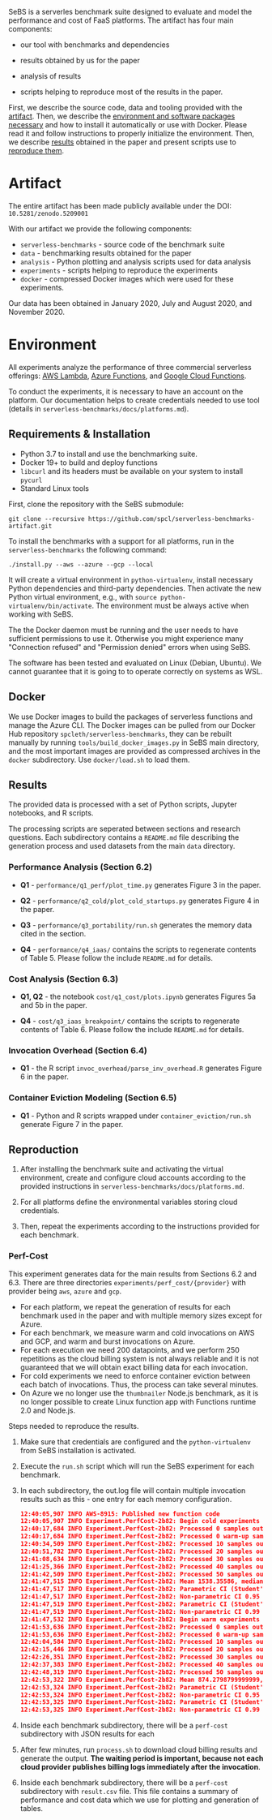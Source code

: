 
SeBS is a serverles benchmark suite designed to evaluate and model the performance and cost of FaaS platforms. The artifact has four main components:

* our tool with benchmarks and dependencies

* results obtained by us for the paper

* analysis of results

* scripts helping to reproduce most of the results in the paper.

First, we describe the source code, data and tooling provided with the [artifact](#artifact). Then, we describe the [environment and software packages necessary](#environment) and how to install it automatically or use with Docker. Please read it and follow instructions to properly initialize the environment. Then, we describe [results](#results) obtained in the paper and present scripts use to [reproduce them](#reproduction).

# Artifact

The entire artifact has been made publicly available under the DOI: `10.5281/zenodo.5209001`

With our artifact we provide the following components:

* `serverless-benchmarks` - source code of the benchmark suite
* `data` - benchmarking results obtained for the paper
* `analysis` - Python plotting and analysis scripts used for data analysis
* `experiments` - scripts helping to reproduce the experiments
* `docker` - compressed Docker images which were used for these experiments.

Our data has been obtained in January 2020, July and August 2020, and November 2020.

# Environment

All experiments analyze the performance of three commercial serverless offerings: [AWS Lambda](https://aws.amazon.com/lambda/), [Azure Functions](https://docs.microsoft.com/en-us/azure/azure-functions/), and [Google Cloud Functions](https://cloud.google.com/functions).

To conduct the experiments, it is necessary to have an account on the platform. Our documentation helps to create credentials needed to use tool (details in `serverless-benchmarks/docs/platforms.md`). 

## Requirements & Installation

* Python 3.7 to install and use the benchmarking suite.
* Docker 19+ to build and deploy functions
* `libcurl` and its headers must be available on your system to install `pycurl`
* Standard Linux tools

First, clone the repository with the SeBS submodule:

```
git clone --recursive https://github.com/spcl/serverless-benchmarks-artifact.git
```

To install the benchmarks with a support for all platforms, run in the `serverless-benchmarks` the following command:

```
./install.py --aws --azure --gcp --local
```

It will create a virtual environment in `python-virtualenv`, install necessary Python dependencies and third-party dependencies. Then activate the new Python virtual environment, e.g., with `source python-virtualenv/bin/activate`. The environment must be always active when working with SeBS.

The the Docker daemon must be running and the user needs to have sufficient permissions to use it. Otherwise you might experience many "Connection refused" and "Permission denied" errors when using SeBS.

The software has been tested and evaluated on Linux (Debian, Ubuntu). We cannot guarantee that it is going to to operate correctly on systems as WSL.

## Docker

We use Docker images to build the packages of serverless functions and manage the Azure CLI. The Docker images can be pulled from our Docker Hub repository `spcleth/serverless-benchmarks`, they can be rebuilt manually by running `tools/build_docker_images.py` in SeBS main directory, and the most important images are provided as compressed archives in the `docker` subdirectory. Use `docker/load.sh` to load them.

## Results

The provided data is processed with a set of Python scripts, Jupyter notebooks, and R scripts.

The processing scripts are seperated between sections and research questions. Each subdirectory contains a `README.md` file describing the generation process and used datasets from the main `data` directory.

### Performance Analysis (Section 6.2)

* **Q1** - `performance/q1_perf/plot_time.py` generates Figure 3 in the paper.

* **Q2** - `performance/q2_cold/plot_cold_startups.py` generates Figure 4 in the paper.

* **Q3** - `performance/q3_portability/run.sh` generates the memory data cited in the section.

* **Q4** - `performance/q4_iaas/` contains the scripts to regenerate contents of Table 5.
Please follow the include `README.md` for details.

### Cost Analysis (Section 6.3)

* **Q1, Q2** - the notebook `cost/q1_cost/plots.ipynb` generates Figures 5a and 5b in the paper.

* **Q4** - `cost/q3_iaas_breakpoint/` contains the scripts to regenerate contents of Table 6.
Please follow the include `README.md` for details.

### Invocation Overhead (Section 6.4)

* **Q1** - the R script `invoc_overhead/parse_inv_overhead.R` generates Figure 6 in the paper.

### Container Eviction Modeling (Section 6.5)

* **Q1** - Python and R scripts wrapped under `container_eviction/run.sh` generate Figure 7 in the paper.

## Reproduction

1. After installing the benchmark suite and activating the virtual environment, create and configure cloud accounts according to the provided instructions in `serverless-benchmarks/docs/platforms.md`.

2. For all platforms define the environmental variables storing cloud credentials.

3. Then, repeat the experiments according to the instructions provided for each benchmark.

### Perf-Cost

This experiment generates data for the main results from Sections 6.2 and 6.3. There are three directories `experiments/perf_cost/{provider}` with provider being `aws`, `azure` and `gcp`.

* For each platform, we repeat the generation of results for each benchmark used in the paper and with multiple memory sizes except for Azure.
* For each benchmark, we measure warm and cold invocations on AWS and GCP, and warm and burst invocations on Azure.
* For each execution we need 200 datapoints, and we perform 250 repetitions as the cloud billing system is not always reliable and it is not guaranteed that we will obtain exact billing data for each invocation.
* For cold experiments we need to enforce container eviction between each batch of invocations. Thus, the process can take several minutes.
* On Azure we no longer use the `thumbnailer` Node.js benchmark, as it is no longer possible
to create Linux function app with Functions runtime 2.0 and Node.js.

Steps needed to reproduce the results.

1. Make sure that credentials are configured and the `python-virtualenv` from SeBS installation is activated.

2. Execute the `run.sh` script which will run the SeBS experiment for each benchmark.

3. In each subdirectory, the out.log file will contain multiple invocation results such as this - one entry for each memory configuration.

   ```json
   12:40:05,907 INFO AWS-8915: Published new function code
   12:40:05,907 INFO Experiment.PerfCost-2b82: Begin cold experiments
   12:40:17,684 INFO Experiment.PerfCost-2b82: Processed 0 samples out of 50,0 errors
   12:40:17,684 INFO Experiment.PerfCost-2b82: Processed 0 warm-up samples, ignore results.
   12:40:34,509 INFO Experiment.PerfCost-2b82: Processed 10 samples out of 50,0 errors
   12:40:51,782 INFO Experiment.PerfCost-2b82: Processed 20 samples out of 50,0 errors
   12:41:08,634 INFO Experiment.PerfCost-2b82: Processed 30 samples out of 50,0 errors
   12:41:25,366 INFO Experiment.PerfCost-2b82: Processed 40 samples out of 50,0 errors
   12:41:42,509 INFO Experiment.PerfCost-2b82: Processed 50 samples out of 50,0 errors
   12:41:47,515 INFO Experiment.PerfCost-2b82: Mean 1538.35586, median 1475.9135, std 130.46677776369125, CV 8.480923117729812
   12:41:47,517 INFO Experiment.PerfCost-2b82: Parametric CI (Student's t-distribution) 0.95 from 1500.9011734974968 to 1575.810546502503, within 2.4347218661424113% of mean
   12:41:47,517 INFO Experiment.PerfCost-2b82: Non-parametric CI 0.95 from 1464.246 to 1511.239, within 1.591997091970496% of median
   12:41:47,519 INFO Experiment.PerfCost-2b82: Parametric CI (Student's t-distribution) 0.99 from 1488.4066173484066 to 1588.3051026515932, within 3.246923806796777% of mean
   12:41:47,519 INFO Experiment.PerfCost-2b82: Non-parametric CI 0.99 from 1459.516 to 1578.257, within 4.0226273423205345% of median
   12:41:47,532 INFO Experiment.PerfCost-2b82: Begin warm experiments
   12:41:53,636 INFO Experiment.PerfCost-2b82: Processed 0 samples out of 50,0 errors
   12:41:53,636 INFO Experiment.PerfCost-2b82: Processed 0 warm-up samples, ignore results.
   12:42:04,584 INFO Experiment.PerfCost-2b82: Processed 10 samples out of 50,0 errors
   12:42:15,446 INFO Experiment.PerfCost-2b82: Processed 20 samples out of 50,0 errors
   12:42:26,351 INFO Experiment.PerfCost-2b82: Processed 30 samples out of 50,0 errors
   12:42:37,383 INFO Experiment.PerfCost-2b82: Processed 40 samples out of 50,0 errors
   12:42:48,319 INFO Experiment.PerfCost-2b82: Processed 50 samples out of 50,0 errors
   12:42:53,322 INFO Experiment.PerfCost-2b82: Mean 874.2798799999999, median 893.336, std 58.710030168835715, CV 6.7152443413012906
   12:42:53,324 INFO Experiment.PerfCost-2b82: Parametric CI (Student's t-distribution) 0.95 from 857.4252767652275 to 891.1344832347723, within 1.9278269602604161% of mean
   12:42:53,324 INFO Experiment.PerfCost-2b82: Non-parametric CI 0.95 from 885.337 to 918.449, within 1.853278049916267% of median
   12:42:53,325 INFO Experiment.PerfCost-2b82: Parametric CI (Student's t-distribution) 0.99 from 851.802728396723 to 896.7570316032769, within 2.5709331894126377% of mean
   12:42:53,325 INFO Experiment.PerfCost-2b82: Non-parametric CI 0.99 from 821.185 to 920.821, within 5.576625144402558% of median
   ```

4. Inside each benchmark subdirectory, there will be a `perf-cost` subdirectory with JSON results for each

5. After few minutes, run `process.sh` to download cloud billing results and generate the output. **The waiting period is important, because not each cloud provider publishes billing logs immediately after the invocation**.

6. Inside each benchmark subdirectory, there will be a `perf-cost`  subdirectory with `result.csv` file. This file contains a summary of performance and cost data which we use for plotting and generation of tables.



